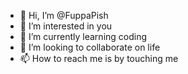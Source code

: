 - 👋 Hi, I’m @FuppaPish
- 👀 I’m interested in you
- 🌱 I’m currently learning coding
- 💞️ I’m looking to collaborate on life
- 📫 How to reach me is by touching me

<!---
FuppaPish/FuppaPish is a ✨ special ✨ repository because its `README.md` (this file) appears on your GitHub profile.
You can click the Preview link to take a look at your changes.
--->
